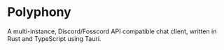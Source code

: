 # Polyphony

A multi-instance, Discord/Fosscord API compatible chat client, written in Rust and TypeScript using Tauri.
